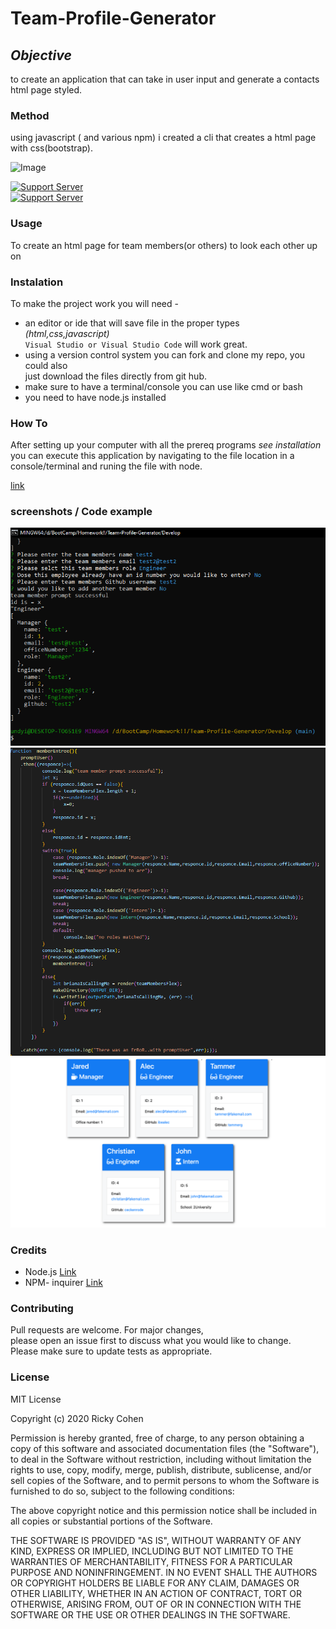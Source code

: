 # Team-Profile-Generator

## *Objective* 
to create an application that can take in user input and generate a contacts html page styled.

### Method
using javascript  ( and various npm) i created a cli that creates a html page with css(bootstrap).



![Image](https://img.shields.io/badge/languages-html%20%7C%20css%20%7C%20javascript-blue)<br>

[![Support Server](https://img.shields.io/discord/758849764959191071.svg?color=7289da&label=UofMcohort&logo=discord&style=flat-square)](https://discord.gg/HaWKVB6)<br>
[![Support Server](https://img.shields.io/discord/568508644669390905.svg?color=7289da&label=Personal&logo=discord&style=pastic)](https://discord.gg/Sj6HrJQ)



### Usage 
To create an html page for team members(or others) to look each other up on

### Instalation
To make the project work you will need -
* an editor or ide that will save file in the proper types *(html,css,javascript)* <br>
`Visual Studio or Visual Studio Code` will work great.
* using a version control system you can fork and clone my repo, you could also<br>
just download the files directly from git hub.
* make sure to have a terminal/console you can use like cmd or bash
* you need to have node.js installed

### How To
After setting up your computer with all the prereq programs *see installation*
you can execute this application by navigating to the file location in a console/terminal and runing the file with node.

[link](https://drive.google.com/file/d/1saeYyln8Aps54GtVENXMK6tF-FHgYmyM/view?usp=sharing)

### screenshots / Code example
![Image](Assets/Capture.PNG "app in use")<br>
![Image](Assets/Capture2.PNG "code snippet")<br>
![Image](Assets/10-OOP-homework-demo-2.PNG "demo html")



### Credits
* Node.js [Link](https://nodejs.org/en/)
* NPM- inquirer [Link](https://www.npmjs.com/package/inquirer)


### Contributing
Pull requests are welcome. For major changes,<br>
please open an issue first to discuss what you would like to change.<br>
 Please make sure to update tests as appropriate.


### License

MIT License

Copyright (c) 2020 Ricky Cohen

Permission is hereby granted, free of charge, to any person obtaining a copy
of this software and associated documentation files (the "Software"), to deal
in the Software without restriction, including without limitation the rights
to use, copy, modify, merge, publish, distribute, sublicense, and/or sell
copies of the Software, and to permit persons to whom the Software is
furnished to do so, subject to the following conditions:

The above copyright notice and this permission notice shall be included in all
copies or substantial portions of the Software.

THE SOFTWARE IS PROVIDED "AS IS", WITHOUT WARRANTY OF ANY KIND, EXPRESS OR
IMPLIED, INCLUDING BUT NOT LIMITED TO THE WARRANTIES OF MERCHANTABILITY,
FITNESS FOR A PARTICULAR PURPOSE AND NONINFRINGEMENT. IN NO EVENT SHALL THE
AUTHORS OR COPYRIGHT HOLDERS BE LIABLE FOR ANY CLAIM, DAMAGES OR OTHER
LIABILITY, WHETHER IN AN ACTION OF CONTRACT, TORT OR OTHERWISE, ARISING FROM,
OUT OF OR IN CONNECTION WITH THE SOFTWARE OR THE USE OR OTHER DEALINGS IN THE
SOFTWARE.

   